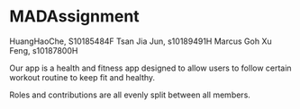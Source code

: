 # MADAssignment
HuangHaoChe, S10185484F
Tsan Jia Jun, s10189491H
Marcus Goh Xu Feng, s10187800H

Our app is a health and fitness app designed to allow users to follow certain workout routine to keep fit and healthy.

Roles and contributions are all evenly split between all members.
